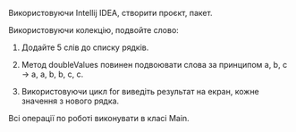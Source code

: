 Використовуючи Intellij IDEA, створити проєкт, пакет.

Використовуючи колекцію, подвойте слово:

1. Додайте 5 слів до списку рядків.

2. Метод doubleValues повинен подвоювати слова за принципом a, b, c -> a, a, b, b, c, c.

3. Використовуючи цикл for виведіть результат на екран, кожне значення з нового рядка.

Всі операції по роботі виконувати в класі Main.